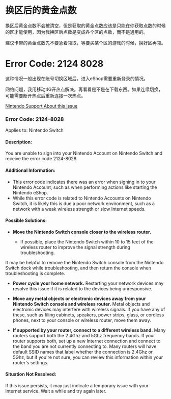 # 换区后的黄金点数

换区后黄金点数不会被清空，但是获取的黄金点数应该是只能在你获取点数的时候的区才能使用，因为我换区后点数是变成各个区的点数，而不是通用的。

建议卡带的黄金点数先不要急着领取，等要买某个区的游戏的时候，换好区再领。

# Error Code: 2124 8028

这种情况一般出现在账号切换区域后，进入eShop需要重新登录的情况。

网络问题，我用移动4G开热点解决。再看看是不是在下载东西。如果连续切换，可能需要断开热点后重新连接一次热点。

[Nintendo Support About this Issue](http://en-americas-support.nintendo.com/app/answers/detail/a_id/22443/~/error-code%3A-2124-8028)

### Error Code: 2124-8028
Applies to:  Nintendo Switch
#### Description:
You are unable to sign into your Nintendo Account on Nintendo Switch and receive the error code 2124-8028.

#### Additional Information:
* This error code indicates there was an error when signing in to your Nintendo Account, such as when performing actions like starting the Nintendo eShop.
* While this error code is related to Nintendo Accounts on Nintendo Switch, it is likely this is due a poor network environment, such as a network with a weak wireless strength or slow Internet speeds.
#### Possible Solutions:
* **Move the Nintendo Switch console closer to the wireless router.**

    * If possible, place the Nintendo Switch within 10 to 15 feet of the wireless router to improve the signal strength during troubleshooting.

It may be helpful to remove the Nintendo Switch console from the Nintendo Switch dock while troubleshooting, and then return the console when troubleshooting is complete.
* **Power cycle your home network.**
Restarting your network devices may resolve this issue if it is related to the devices being unresponsive.

* **Move any metal objects or electronic devices away from your Nintendo Switch console and wireless router.**
Metal objects and electronic devices may interfere with wireless signals. If you have any of these, such as filing cabinets, speakers, power strips, glass, or cordless phones, next to your console or wireless router, move them away.

* **If supported by your router, connect to a different wireless band.**
Many routers support both the 2.4Ghz and 5Ghz frequency bands. If your router supports both, set up a new Internet connection and connect to the band you are not currently connecting to. Many routers will have default SSID names that label whether the connection is 2.4Ghz or 5Ghz, but if you're not sure, you can review this information within your router's settings.

#### Situation Not Resolved:
If this issue persists, it may just indicate a temporary issue with your Internet service. Wait a while and try again later.
